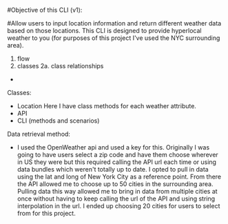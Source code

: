 #Objective of this CLI (v1): 

#Allow users to input location information and return different weather data based on those locations. This CLI is designed to provide hyperlocal weather to you (for purposes of this project I've used the NYC surrounding area).



1. flow
2. classes 
    2a. class relationships
-   
Classes: 

- Location
    Here I have class methods for each weather attribute. 
- API 
- CLI (methods and scenarios)

Data retrieval method: 
- I used the OpenWeather api and used a key for this. Originally I was going to have users select a zip code and have them choose wherever in US they were but this required calling the API url each time or using data bundles which weren't totally up to date. I opted to pull in data using the lat and long of New York City as a reference point. From there the API allowed me to choose up to 50 cities in the surrounding area. Pulling data this way allowed me to bring in data from multiple cities at once without having to keep calling the url of the API and using string interpolation in the url. I ended up choosing 20 cities for users to select from for this project. 

    